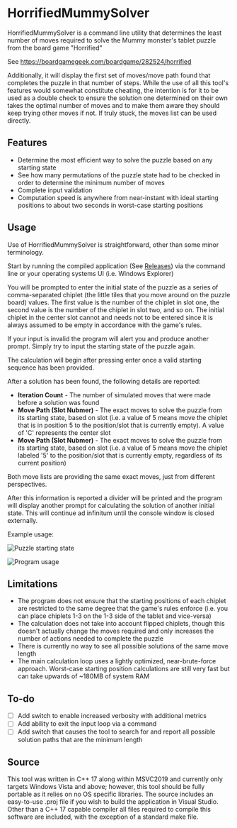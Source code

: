 # HorrifiedMummySolver

HorrifiedMummySolver is a command line utility that determines the least number of moves required to solve the Mummy monster's tablet puzzle from the board game "Horrified"

See https://boardgamegeek.com/boardgame/282524/horrified

Additionally, it will display the first set of moves/move path found that completes the puzzle in that number of steps. While the use of all this tool's features would somewhat constitute cheating, the intention is for it to be used as a double check to ensure the solution one determined on their own takes the optimal number of moves and to make them aware they should keep trying other moves if not. If truly stuck, the moves list can be used directly.

## Features

 - Determine the most efficient way to solve the puzzle based on any starting state
 - See how many permutations of the puzzle state had to be checked in order to determine the minimum number of moves
 - Complete input validation
 - Computation speed is anywhere from near-instant with ideal starting positions to about two seconds in worst-case starting positions

## Usage

Use of HorrifiedMummySolver is straightforward, other than some minor terminology.

Start by running the compiled application (See [Releases](https://github.com/oblivioncth/HorrifiedMummySolver/releases)) via the command line or your operating systems UI (i.e. Windows Explorer)

You will be prompted to enter the initial state of the puzzle as a series of comma-separated chiplet (the little tiles that you move around on the puzzle board) values. The first value is the number of the chiplet in slot one, the second value is the number of the chiplet in slot two, and so on. The initial chiplet in the center slot cannot and needs not to be entered since it is always assumed to be empty in accordance with the game's rules.

If your input is invalid the program will alert you and produce another prompt. Simply try to input the starting state of the puzzle again.

The calculation will begin after pressing enter once a valid starting sequence has been provided.

After a solution has been found, the following details are reported:
- **Iteration Count** - The number of simulated moves that were made before a solution was found
- **Move Path (Slot Nubmer)** - The exact moves to solve the puzzle from its starting state, based on slot (i.e. a value of 5 means move the chiplet that is in position 5 to the position/slot that is currently empty). A value of 'C' represents the center slot
- **Move Path (Slot Nubmer)** - The exact moves to solve the puzzle from its starting state, based on slot (i.e. a value of 5 means move the chiplet labeled '5' to the position/slot that is currently empty, regardless of its current position)

Both move lists are providing the same exact moves, just from different perspectives.

After this information is reported a divider will be printed and the program will display another prompt for calculating the solution of another initial state. This will continue ad infinitum until the console window is closed externally.

Example usage:

![Puzzle starting state](https://i.imgur.com/KPmBj2s.png "Example mummy puzzle initial state")

![Program usage](https://i.imgur.com/Swbfwu2.png "Solving the above puzzle using the tool")

## Limitations
- The program does not ensure that the starting positions of each chiplet are restricted to the same degree that the game's rules enforce (i.e. you can place chiplets 1-3 on the 1-3 side of the tablet and vice-versa)
- The calculation does not take into account flipped chiplets, though this doesn't actually change the moves required and only increases the number of actions needed to complete the puzzle
- There is currently no way to see all possible solutions of the same move length
- The main calculation loop uses a lightly optimized, near-brute-force approach. Worst-case starting position calculations are still very fast but can take upwards of ~180MB of system RAM

## To-do

 - [ ] Add switch to enable increased verbosity with additional metrics
 - [ ] Add ability to exit the input loop via a command
 - [ ] Add switch that causes the tool to search for and report all possible solution paths that are the minimum length

## Source
This tool was written in C++ 17 along within MSVC2019 and currently only targets Windows Vista and above; however, this tool should be fully portable as it relies on no OS specific libraries. The source includes an easy-to-use .proj file if you wish to build the application in Visual Studio. Other than a C++ 17 capable compiler all files required to compile this software are included, with the exception of a standard make file.
